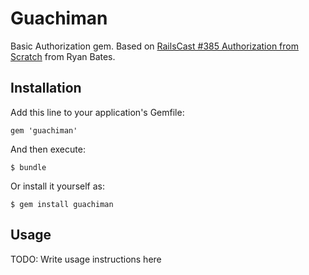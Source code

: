 Guachiman
=========

Basic Authorization gem. Based on [RailsCast #385 Authorization from Scratch](http://railscasts.com/episodes/385-authorization-from-scratch-part-1)
from Ryan Bates.

Installation
------------

Add this line to your application's Gemfile:

    gem 'guachiman'

And then execute:

    $ bundle

Or install it yourself as:

    $ gem install guachiman

Usage
-----

TODO: Write usage instructions here
